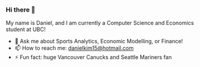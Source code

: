 ### Hi there 👋

My name is Daniel, and I am currently a Computer Science and Economics student at UBC! 

- 💬 Ask me about Sports Analytics, Economic Modelling, or Finance! 
- 📫 How to reach me: danielkim15@hotmail.com
- ⚡ Fun fact: huge Vancouver Canucks and Seattle Mariners fan

<!--
My name is Daniel, and I am currently a Computer Science and Economics student at UBC! 

- 💬 Ask me about Sports Analytics, Economic Modelling, or Finance! 
- 📫 How to reach me: danielkim15@hotmail.com
- ⚡ Fun fact: huge Vancouver Canucks and Seattle Mariners fan

-->
